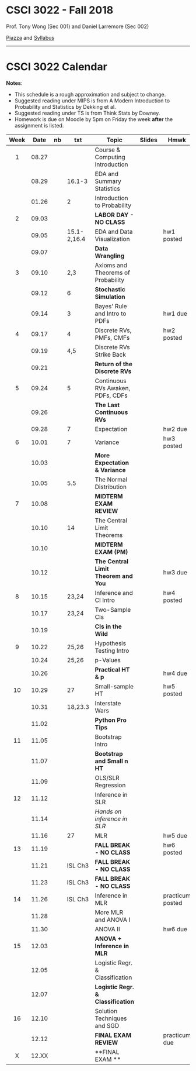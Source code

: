 # CSCI 3022 - Fall 2018

Prof. Tony Wong (Sec 001) and Daniel Larremore (Sec 002)

[Piazza](https://piazza.com/class/jce0x9hmee84i2) and [Syllabus](https://github.com/dblarremore/csci3022/blob/master/resources/syllabus.md)

***

# CSCI 3022 Calendar

**Notes**:
- This schedule is a rough approximation and subject to change.
- Suggested reading under MIPS is from A Modern Introduction to Probability and Statistics by Dekking et al. 
- Suggested reading under TS is from Think Stats by Downey. 
- Homework is due on Moodle by 5pm on Friday the week **after** the assignment is listed. 

|Week| Date | nb      | txt       |        Topic             	             | Slides    | Hmwk  	  | 
|:--:|:----:| --------|-----------|----------------------------------------|--------------|-----------|
|1   |08.27 | 	    |           |Course & Computing Introduction 		 |       |	|
|    |08.29 | 	    |16.1-3  |EDA and Summary Statistics 				 |     	|	|
|    |01.26 |	    |2          |Introduction to Probability 			 |      |	|
|2   |09.03 |       |           |**LABOR DAY - NO CLASS**                |      |   |
|    |09.05 | 	    |15.1-2,16.4|EDA and Data Visualization 			 |     	|hw1  posted 		|
|    |09.07 | 	    |           |**Data Wrangling**						 |       |	|
|3   |09.10 |	    |2,3        |Axioms and Theorems of Probability 	 |       |	|
|    |09.12 |       |6          |**Stochastic Simulation**				 |       |	|
|    |09.14 |	    |3          |Bayes' Rule and Intro to PDFs 			 |      |hw1 due|
|4   |09.17 |	    |4          |Discrete RVs, PMFs, CMFs 				 |       |hw2 posted|
|    |09.19 |	    |4,5        |Discrete RVs Strike Back				 |     	|	|
|    |09.21 | 	    |           |**Return of the Discrete RVs**			 |       |	|
|5   |09.24 |	    |5          |Continuous RVs Awaken, PDFs, CDFs		 |      |	|
|    |09.26 | 	    |           |**The Last Continuous RVs**			 |    	|	|
|    |09.28 |	    |7          |Expectation 							 |       |hw2 due|
|6   |10.01 |	    |7          |Variance								 |       |hw3 posted|
|    |10.03 |       |           |**More Expectation & Variance** 		 |       |	|
|    |10.05 |	    |5.5        |The Normal Distribution 				 |    	 |	|
|7   |10.08 |	    |           |**MIDTERM EXAM REVIEW** 				 |       |	|
|    |10.10 |	    |14         |The Central Limit Theorems 			 |       |	|
|    |10.10 |	    |           |**MIDTERM EXAM (PM)** 					 |       |	|
|    |10.12 |       |           |**The Central Limit Theorem and You**	 |       |hw3 due|
|8   |10.15	|	    |23,24      |Inference and CI Intro					 |       |hw4 posted|
|    |10.17	|	    |23,24      |Two-Sample CIs 						 |       |	|
|    |10.19 | 	    |           |**CIs in the Wild** 					 |       |	|
|9   |10.22 |	    |25,26      |Hypothesis Testing Intro 				 |       |	|
|    |10.24 | 	    |25,26      |p-Values 								 |       |	|
|    |10.26 | 	    |           |**Practical HT & p**					 |       |hw4 due|
|10  |10.29 |	    |27         |Small-sample HT 						 |       |hw5 posted|
|    |10.31 |	    |18,23.3    | Interstate Wars 						 |      |	|
|    |11.02 |	    |           |**Python Pro Tips** 				 	 |       |	|
|11  |11.05 |	    |           |Bootstrap Intro			 |       |	|
|    |11.07 |	    |           |**Bootstrap and Small n HT**			 |       |	|
|    |11.09 |	    |           |OLS/SLR Regression			 |       |	|
|12  |11.12 |	    |           |Inference in SLR						 |        |	|
|    |11.14 |       |           |*Hands on inference in SLR*			 |      |	|
|    |11.16 | 	    |27         |MLR				     |       |hw5 due|
|13  |11.19	| 	    |    		|**FALL BREAK - NO CLASS** 						 |        |hw6 posted|
|    |11.21 | 	    |ISL Ch3    |**FALL BREAK - NO CLASS** 			|       |	|
|    |11.23 |       |ISL Ch3    |**FALL BREAK - NO CLASS**    						 			|       |	|
|14  |11.26 |	    |ISL Ch3    |Inference in MLR						|       |practicum posted|
|    |11.28 |	    |           |More MLR and ANOVA I			|       |	|
|    |11.30 |	    |           |ANOVA II         							|       |hw6 due|
|15  |12.03 |	    |           |**ANOVA + Inference in MLR** 							    |       |	|
|    |12.05 | 	    |           |Logistic Regr. & Classification		|       |	|
|    |12.07 | 	    |           |**Logistic Regr. & Classification**	|       |	|
|16  |12.10 | 	    |           |Solution Techniques and SGD			|       |	|
|    |12.12 |	    |           |**FINAL EXAM REVIEW**					|       |practicum due|
|X   |12.XX |	    |           |**FINAL EXAM **						|       ||